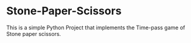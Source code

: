 # Stone-Paper-Scissors
This is a simple Python Project that implements the Time-pass game of Stone paper scissors.
